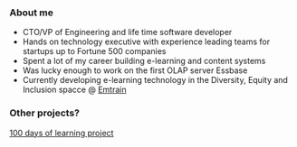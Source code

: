 ### About me

* CTO/VP of Engineering and life time software developer
* Hands on technology executive with experience leading teams for startups up to Fortune 500 companies
* Spent a lot of my career building e-learning and content systems
* Was lucky enough to work on the first OLAP server Essbase 
* Currently developing e-learning technology in the Diversity, Equity and Inclusion spacce @ [Emtrain](https://emtrain.com/)

### Other projects?

[100 days of learning project](https://github.com/bbenedict/bbenedict/blob/main/100days.md)

 
